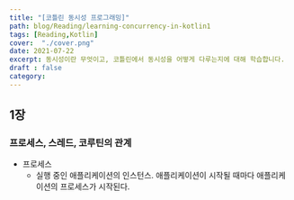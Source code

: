 ```yaml
---
title: "[코틀린 동시성 프로그래밍]"
path: blog/Reading/learning-concurrency-in-kotlin1
tags: [Reading,Kotlin]
cover:  "./cover.png"
date: 2021-07-22
excerpt: 동시성이란 무엇이고, 코틀린에서 동시성을 어떻게 다루는지에 대해 학습합니다.
draft : false
category: 
---
```


## 1장 

### 프로세스, 스레드, 코루틴의 관계 

* 프로세스 
    * 실행 중인 애플리케이션의 인스턴스. 애플리케이션이 시작될 때마다 애플리케이션의 프로세스가 시작된다.
